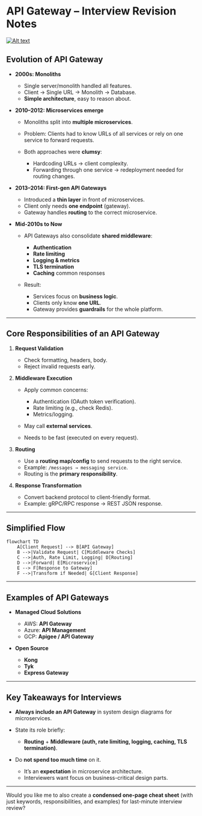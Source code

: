 # API Gateway – Interview Revision Notes

[![Alt text](https://img.youtube.com/vi/7-6F3b14baA/0.jpg)](https://www.youtube.com/watch?v=7-6F3b14baA)

## Evolution of API Gateway

* **2000s: Monoliths**

    * Single server/monolith handled all features.
    * Client → Single URL → Monolith → Database.
    * **Simple architecture**, easy to reason about.

* **2010–2012: Microservices emerge**

    * Monoliths split into **multiple microservices**.
    * Problem: Clients had to know URLs of all services or rely on one service to forward requests.
    * Both approaches were **clumsy**:

        * Hardcoding URLs → client complexity.
        * Forwarding through one service → redeployment needed for routing changes.

* **2013–2014: First-gen API Gateways**

    * Introduced a **thin layer** in front of microservices.
    * Client only needs **one endpoint** (gateway).
    * Gateway handles **routing** to the correct microservice.

* **Mid-2010s to Now**

    * API Gateways also consolidate **shared middleware**:

        * **Authentication**
        * **Rate limiting**
        * **Logging & metrics**
        * **TLS termination**
        * **Caching** common responses
    * Result:

        * Services focus on **business logic**.
        * Clients only know **one URL**.
        * Gateway provides **guardrails** for the whole platform.

---

## Core Responsibilities of an API Gateway

1. **Request Validation**

    * Check formatting, headers, body.
    * Reject invalid requests early.

2. **Middleware Execution**

    * Apply common concerns:

        * Authentication (OAuth token verification).
        * Rate limiting (e.g., check Redis).
        * Metrics/logging.
    * May call **external services**.
    * Needs to be fast (executed on every request).

3. **Routing**

    * Use a **routing map/config** to send requests to the right service.
    * Example: `/messages → messaging service`.
    * Routing is the **primary responsibility**.

4. **Response Transformation**

    * Convert backend protocol to client-friendly format.
    * Example: gRPC/RPC response → REST JSON response.

---

## Simplified Flow

```mermaid
flowchart TD
    A[Client Request] --> B[API Gateway]
    B -->|Validate Request| C[Middleware Checks]
    C -->|Auth, Rate Limit, Logging| D[Routing]
    D -->|Forward| E[Microservice]
    E --> F[Response to Gateway]
    F -->|Transform if Needed| G[Client Response]
```

---

## Examples of API Gateways

* **Managed Cloud Solutions**

    * AWS: **API Gateway**
    * Azure: **API Management**
    * GCP: **Apigee / API Gateway**

* **Open Source**

    * **Kong**
    * **Tyk**
    * **Express Gateway**

---

## Key Takeaways for Interviews

* **Always include an API Gateway** in system design diagrams for microservices.
* State its role briefly:

    * **Routing** + **Middleware (auth, rate limiting, logging, caching, TLS termination)**.
* Do **not spend too much time** on it.

    * It’s an **expectation** in microservice architecture.
    * Interviewers want focus on business-critical design parts.

---

Would you like me to also create a **condensed one-page cheat sheet** (with just keywords, responsibilities, and
examples) for last-minute interview review?
